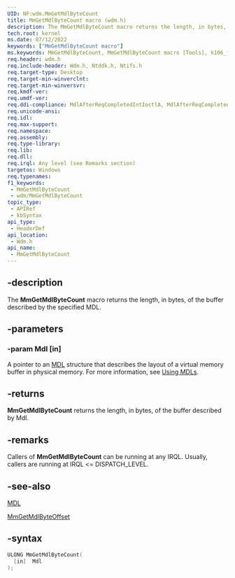 ```yaml
---
UID: NF:wdm.MmGetMdlByteCount
title: MmGetMdlByteCount macro (wdm.h)
description: The MmGetMdlByteCount macro returns the length, in bytes, of the buffer described by the specified MDL.
tech.root: kernel
ms.date: 07/12/2022
keywords: ["MmGetMdlByteCount macro"]
ms.keywords: MmGetMdlByteCount, MmGetMdlByteCount macro [Tools], k106_f750d750-c5ca-44cf-b8f1-f52d2eb8bc27.xml, kernel.mmgetmdlbytecount, wdm/MmGetMdlByteCount
req.header: wdm.h
req.include-header: Wdm.h, Ntddk.h, Ntifs.h
req.target-type: Desktop
req.target-min-winverclnt:
req.target-min-winversvr: 
req.kmdf-ver: 
req.umdf-ver: 
req.ddi-compliance: MdlAfterReqCompletedIntIoctlA, MdlAfterReqCompletedIoctlA, MdlAfterReqCompletedReadA, MdlAfterReqCompletedWriteA
req.unicode-ansi: 
req.idl: 
req.max-support: 
req.namespace: 
req.assembly: 
req.type-library: 
req.lib: 
req.dll: 
req.irql: Any level (see Remarks section)
targetos: Windows
req.typenames: 
f1_keywords:
 - MmGetMdlByteCount
 - wdm/MmGetMdlByteCount
topic_type:
 - APIRef
 - kbSyntax
api_type:
 - HeaderDef
api_location:
 - Wdm.h
api_name:
 - MmGetMdlByteCount
---
```


## -description

The **MmGetMdlByteCount** macro returns the length, in bytes, of the buffer described by the specified MDL.

## -parameters

### -param Mdl [in]

A pointer to an [MDL](./ns-wdm-_mdl.md) structure that describes the layout of a virtual memory buffer in physical memory. For more information, see [Using MDLs](/windows-hardware/drivers/kernel/using-mdls).

## -returns

**MmGetMdlByteCount** returns the length, in bytes, of the buffer described by Mdl.

## -remarks

Callers of **MmGetMdlByteCount** can be running at any IRQL. Usually, callers are running at IRQL <= DISPATCH_LEVEL.

## -see-also

[MDL](./ns-wdm-_mdl.md)

[MmGetMdlByteOffset](./nf-wdm-mmgetmdlbyteoffset.md)

## -syntax

```cpp
ULONG MmGetMdlByteCount(
  [in]  Mdl
);
```

